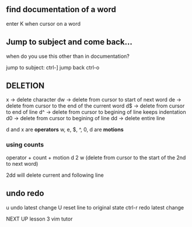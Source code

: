 ## find documentation of a word
enter K when cursor on a word

## Jump to subject and come back... 
when do you use this other than in documentation?

jump to subject: ctrl-]
jump back ctrl-o

## DELETION

x -> delete character
dw -> delete from cursor to start of next word
de -> delete from cursor to the end of the current word
d$ -> delete from cursor to end of line
d^ -> delete from cursor to begining of line keeps indentation
d0 -> delete from cursor to begining of line
dd -> delete entire line

d and x are **operators**
w, e, $, ^, 0, d are **motions**

### using counts

operator + count + motion
d 2 w (delete from cursor to the start of the 2nd to next word)

2dd will delete current and following line


## undo redo
u undo latest change
U reset line to original state
ctrl-r redo latest change


NEXT UP lesson 3 vim tutor
